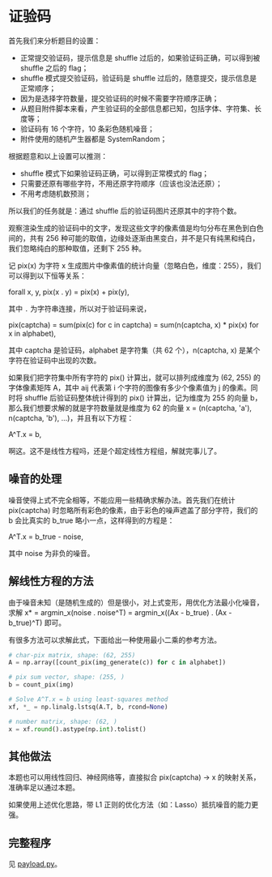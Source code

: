 # 证验码

首先我们来分析题目的设置：

- 正常提交验证码，提示信息是 shuffle 过后的，如果验证码正确，可以得到被 shuffle 之后的 flag；
- shuffle 模式提交验证码，验证码是 shuffle 过后的，随意提交，提示信息是正常顺序；
- 因为是选择字符数量，提交验证码的时候不需要字符顺序正确；
- 从题目附件脚本来看，产生验证码的全部信息都已知，包括字体、字符集、长度等；
- 验证码有 16 个字符，10 条彩色随机噪音；
- 附件使用的随机产生器都是 SystemRandom；

根据题意和以上设置可以推测：

- shuffle 模式下如果验证码正确，可以得到正常模式的 flag；
- 只需要还原有哪些字符，不用还原字符顺序（应该也没法还原）；
- 不用考虑随机数预测；

所以我们的任务就是：通过 shuffle 后的验证码图片还原其中的字符个数。

观察渲染生成的验证码中的文字，发现这些文字的像素值是均匀分布在黑色到白色间的，共有 256 种可能的取值，边缘处逐渐由黑变白，并不是只有纯黑和纯白，我们忽略纯白的那种取值，还剩下 255 种。

记 pix(x) 为字符 x 生成图片中像素值的统计向量（忽略白色，维度：255），我们可以得到以下恒等关系：

forall x, y, pix(x . y) = pix(x) + pix(y),

其中 `.` 为字符串连接，所以对于验证码来说，

pix(captcha) = sum(pix(c) for c in captcha) = sum(n(captcha, x) * pix(x) for x in alphabet),

其中 captcha 是验证码，alphabet 是字符集（共 62 个），n(captcha, x) 是某个字符在验证码中出现的次数。

如果我们把字符集中所有字符的 pix() 计算出，就可以排列成维度为 (62, 255) 的字体像素矩阵 A，其中 aij 代表第 i 个字符的图像有多少个像素值为 j 的像素。同时将 shuffle 后验证码整体统计得到的 pix() 计算出，记为维度为 255 的向量 b，那么我们想要求解的就是字符数量就是维度为 62 的向量 x = (n(captcha, 'a'), n(captcha, 'b'), ...)，并且有以下方程：

A^T.x = b,

啊这。这不是线性方程吗，还是个超定线性方程组，解就完事儿了。

## 噪音的处理

噪音使得上式不完全相等，不能应用一些精确求解办法。首先我们在统计 pix(captcha) 时忽略所有彩色的像素，由于彩色的噪声遮盖了部分字符，我们的 b 会比真实的 b_true 略小一点，这样得到的方程是：

A^T.x = b_true - noise,

其中 noise 为非负的噪音。

## 解线性方程的方法

由于噪音未知（是随机生成的）但是很小，对上式变形，用优化方法最小化噪音，求解 x* = argmin_x(noise . noise^T) = argmin_x((Ax - b_true) . (Ax - b_true)^T) 即可。

有很多方法可以求解此式，下面给出一种使用最小二乘的参考方法。

```python
# char-pix matrix, shape: (62, 255)
A = np.array([count_pix(img_generate(c)) for c in alphabet])

# pix sum vector, shape: (255, )
b = count_pix(img)

# Solve A^T.x = b using least-squares method
xf, *_ = np.linalg.lstsq(A.T, b, rcond=None)

# number matrix, shape: (62, )
x = xf.round().astype(np.int).tolist()
```

## 其他做法

本题也可以用线性回归、神经网络等，直接拟合 pix(captcha) -> x 的映射关系，准确率足以通过本题。

如果使用上述优化思路，带 L1 正则的优化方法（如：Lasso）抵抗噪音的能力更强。

## 完整程序

见 [payload.py](payload.py)。
